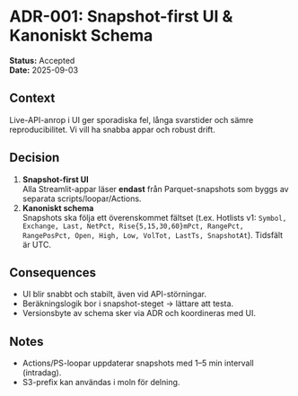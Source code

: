 # ADR-001: Snapshot-first UI & Kanoniskt Schema

**Status:** Accepted  
**Date:** 2025-09-03

## Context
Live-API-anrop i UI ger sporadiska fel, långa svarstider och sämre reproducibilitet. Vi vill ha snabba appar och robust drift.

## Decision
1. **Snapshot-first UI**  
   Alla Streamlit-appar läser **endast** från Parquet-snapshots som byggs av separata scripts/loopar/Actions.
2. **Kanoniskt schema**  
   Snapshots ska följa ett överenskommet fältset (t.ex. Hotlists v1: `Symbol, Exchange, Last, NetPct, Rise{5,15,30,60}mPct, RangePct, RangePosPct, Open, High, Low, VolTot, LastTs, SnapshotAt`). Tidsfält är UTC.

## Consequences
- UI blir snabbt och stabilt, även vid API-störningar.  
- Beräkningslogik bor i snapshot-steget → lättare att testa.  
- Versionsbyte av schema sker via ADR och koordineras med UI.

## Notes
- Actions/PS-loopar uppdaterar snapshots med 1–5 min intervall (intradag).
- S3-prefix kan användas i moln för delning.
